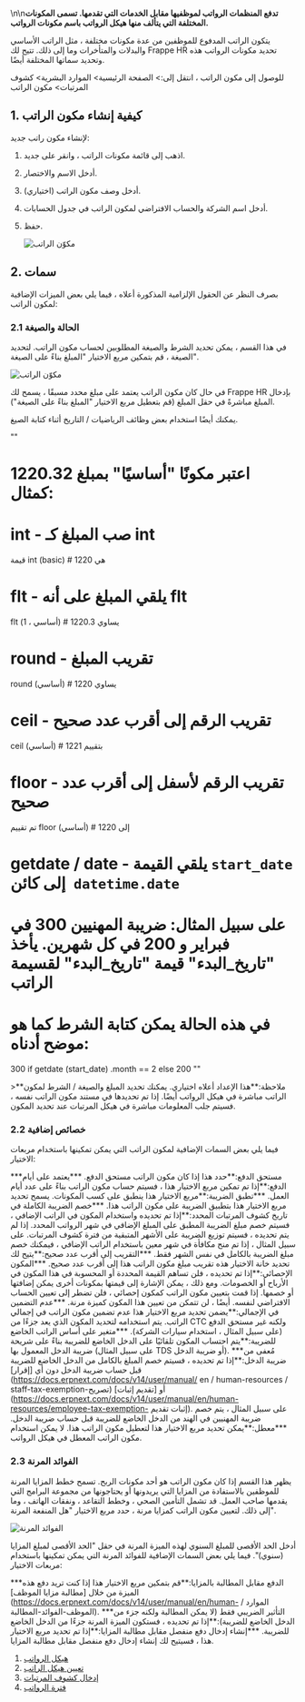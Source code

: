 \n\n**تدفع المنظمات الرواتب لموظفيها مقابل الخدمات التي تقدمها. تسمى المكونات المختلفة التي يتألف منها هيكل الرواتب باسم مكونات الرواتب.**

يتكون الراتب المدفوع للموظفين من عدة مكونات مختلفة ، مثل الراتب الأساسي والبدلات والمتأخرات وما إلى ذلك. تتيح لك Frappe HR تحديد مكونات الرواتب هذه وتحديد سماتها المختلفة أيضًا.

للوصول إلى مكون الراتب ، انتقل إلى:> الصفحة الرئيسية> الموارد البشرية> كشوف المرتبات> مكون الراتب

## 1. كيفية إنشاء مكون الراتب

لإنشاء مكون راتب جديد:

1. اذهب إلى قائمة مكونات الراتب ، وانقر على جديد.
2. أدخل الاسم والاختصار.
3. أدخل وصف مكون الراتب (اختياري).
4. أدخل اسم الشركة والحساب الافتراضي لمكون الراتب في جدول الحسابات.
5. حفظ.
    
    ![مكوّن الراتب](https://docs.erpnext.com/files/salary-component1.png)
    

## 2. سمات

بصرف النظر عن الحقول الإلزامية المذكورة أعلاه ، فيما يلي بعض الميزات الإضافية لمكون الراتب:

### 2.1 الحالة والصيغة

في هذا القسم ، يمكن تحديد الشرط والصيغة المطلوبين لحساب مكون الراتب. لتحديد الصيغة ، قم بتمكين مربع الاختيار "المبلغ بناءً على الصيغة".

![مكوّن الراتب](https://docs.erpnext.com/files/salary-component2.png)

في حال كان مكون الراتب يعتمد على مبلغ محدد مسبقًا ، يسمح لك Frappe HR بإدخال المبلغ مباشرةً في حقل المبلغ (قم بتعطيل مربع الاختيار "المبلغ بناءً على الصيغة").

يمكنك أيضًا استخدام بعض وظائف الرياضيات / التاريخ أثناء كتابة الصيغ.

""
# اعتبر مكونًا "أساسيًا" بمبلغ 1220.32 كمثال:

# int - صب المبلغ كـ int
قيمة int (basic) # هي 1220

# flt - يلقي المبلغ على أنه flt
flt (أساسي ، 1) # يساوي 1220.3

# round - تقريب المبلغ
round (أساسي) # يساوي 1220

# ceil - تقريب الرقم إلى أقرب عدد صحيح
ceil (أساسي) # بتقييم 1221

# floor - تقريب الرقم لأسفل إلى أقرب عدد صحيح
تم تقييم floor (أساسي) # إلى 1220

# getdate / date - يلقي القيمة `start_date` إلى كائن` datetime.date`
# على سبيل المثال: ضريبة المهنيين 300 في فبراير و 200 في كل شهرين. يأخذ "تاريخ_البدء" قيمة "تاريخ_البدء" لقسيمة الراتب
# في هذه الحالة يمكن كتابة الشرط كما هو موضح أدناه:

300 if getdate (start_date) .month == 2 else 200
""

\>**ملاحظة:**هذا الإعداد أعلاه اختياري. يمكنك تحديد المبلغ والصيغة / الشرط لمكون الراتب مباشرة في هيكل الرواتب أيضًا. إذا تم تحديدها في مستند مكون الراتب نفسه ، فسيتم جلب المعلومات مباشرة في هيكل المرتبات عند تحديد المكون.

### 2.2 خصائص إضافية

فيما يلي بعض السمات الإضافية لمكون الراتب التي يمكن تمكينها باستخدام مربعات الاختيار:

***مستحق الدفع:**حدد هذا إذا كان مكون الراتب مستحق الدفع.
***يعتمد على أيام الدفع:**إذا تم تمكين مربع الاختيار هذا ، فسيتم حساب مكون الراتب بناءً على عدد أيام العمل.
***تطبق الضريبة:**مربع الاختيار هذا ينطبق على كسب المكونات. يسمح تحديد مربع الاختيار هذا بتطبيق الضريبة على مكون الراتب هذا.
***خصم الضريبة الكاملة في تاريخ كشوف المرتبات المحدد:**إذا تم تحديده واستخدام المكون في الراتب الإضافي ، فسيتم خصم مبلغ الضريبة المطبق على المبلغ الإضافي في شهر الرواتب المحدد. إذا لم يتم تحديده ، فسيتم توزيع الضريبة على الأشهر المتبقية من فترة كشوف المرتبات. على سبيل المثال ، إذا تم منح مكافأة في شهر معين باستخدام الراتب الإضافي ، فيمكنك خصم مبلغ الضريبة بالكامل في نفس الشهر فقط.
***التقريب إلى أقرب عدد صحيح:**يتيح لك تحديد خانة الاختيار هذه تقريب مبلغ مكون الراتب هذا إلى أقرب عدد صحيح.
***المكون الإحصائي:**إذا تم تحديده ، فلن تساهم القيمة المحددة أو المحسوبة في هذا المكون في الأرباح أو الخصومات. ومع ذلك ، يمكن الإشارة إلى قيمتها بمكونات أخرى يمكن إضافتها أو خصمها. إذا قمت بتعيين مكون الراتب كمكون إحصائي ، فلن تضطر إلى تعيين الحساب الافتراضي لنفسه. أيضًا ، لن تتمكن من تعيين هذا المكون كميزة مرنة.
***عدم التضمين في الإجمالي:**يضمن تحديد مربع الاختيار هذا عدم تضمين مكون الراتب في إجمالي الراتب. يتم استخدامه لتحديد المكون الذي يعد جزءًا من CTC ولكنه غير مستحق الدفع (على سبيل المثال ، استخدام سيارات الشركة).
***متغير على أساس الراتب الخاضع للضريبة:**يتم احتساب المكون تلقائيًا على الدخل الخاضع للضريبة بناءً على شريحة ضريبة الدخل المعمول بها (على سبيل المثال TDS أو ضريبة الدخل).
***مُعفى من ضريبة الدخل:**إذا تم تحديده ، فسيتم خصم المبلغ بالكامل من الدخل الخاضع للضريبة قبل حساب ضريبة الدخل دون أي [إقرار](https://docs.erpnext.com/docs/v14/user/manual/ en / human-resources / staff-tax-exemption-تصريح) أو [تقديم إثبات](https://docs.erpnext.com/docs/v14/user/manual/en/human-resources/employee-tax-exemption- إثبات تقديم). على سبيل المثال ، يتم خصم ضريبة المهنيين في الهند من الدخل الخاضع للضريبة قبل حساب ضريبة الدخل.
***معطل:**يمكن تحديد مربع الاختيار هذا لتعطيل مكون الراتب هذا. لا يمكن استخدام مكون الراتب المعطل في هيكل الرواتب.

### 2.3 الفوائد المرنة

يظهر هذا القسم إذا كان مكون الراتب هو أحد مكونات الربح. تسمح خطط المزايا المرنة للموظفين بالاستفادة من المزايا التي يريدونها أو يحتاجونها من مجموعة البرامج التي يقدمها صاحب العمل. قد تشمل التأمين الصحي ، وخطط التقاعد ، ونفقات الهاتف ، وما إلى ذلك. لتعيين مكون الراتب كمزايا مرنة ، حدد مربع الاختيار "هل المنفعة المرنة".

![الفوائد المرنة](https://docs.erpnext.com/files/flexible-ben.png)

أدخل الحد الأقصى للمبلغ السنوي لهذه الميزة المرنة في حقل "الحد الأقصى لمبلغ المزايا (سنوي)". فيما يلي بعض السمات الإضافية للفوائد المرنة التي يمكن تمكينها باستخدام مربعات الاختيار:

***الدفع مقابل المطالبة بالمزايا:**قم بتمكين مربع الاختيار هذا إذا كنت تريد دفع هذه الميزة من خلال [مطالبة مزايا الموظف](https://docs.erpnext.com/docs/v14/user/manual/en/human- الموارد / الموظف-الفوائد-المطالبة).
***التأثير الضريبي فقط (لا يمكن المطالبة ولكنه جزء من الدخل الخاضع للضريبة):**إذا تم تحديده ، فستكون الميزة المرنة جزءًا من الدخل الخاضع للضريبة.
***إنشاء إدخال دفع منفصل مقابل مطالبة المزايا:**إذا تم تحديد مربع الاختيار هذا ، فسيتيح لك إنشاء إدخال دفع منفصل مقابل مطالبة المزايا.

1. [هيكل الرواتب](https://docs.erpnext.com/docs/v14/user/manual/en/human-resources/salary-structure)
2. [تعيين هيكل الراتب](https://docs.erpnext.com/docs/v14/user/manual/en/human-resources/salary-structure-assignment)
3. [إدخال كشوف المرتبات](https://docs.erpnext.com/docs/v14/user/manual/en/human-resources/payroll-entry)
4. [فترة الرواتب](https://docs.erpnext.com/docs/v14/user/manual/en/human-resources/payroll-period)